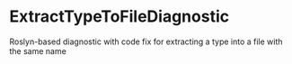ExtractTypeToFileDiagnostic
===========================

Roslyn-based diagnostic with code fix for extracting a type into a file with the same name
